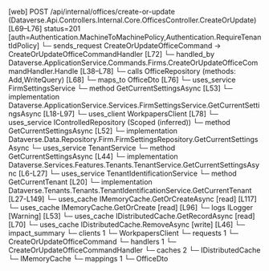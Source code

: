 [web] POST /api/internal/offices/create-or-update  (Dataverse.Api.Controllers.Internal.Core.OfficesController.CreateOrUpdate)  [L69–L76] status=201 [auth=Authentication.MachineToMachinePolicy,Authentication.RequireTenantIdPolicy]
  └─ sends_request CreateOrUpdateOfficeCommand -> CreateOrUpdateOfficeCommandHandler [L72]
    └─ handled_by Dataverse.ApplicationService.Commands.Firms.CreateOrUpdateOfficeCommandHandler.Handle [L38–L78]
      └─ calls OfficeRepository (methods: Add,WriteQuery) [L68]
      └─ maps_to OfficeDto [L76]
      └─ uses_service FirmSettingsService
        └─ method GetCurrentSettingsAsync [L53]
          └─ implementation Dataverse.ApplicationService.Services.FirmSettingsService.GetCurrentSettingsAsync [L18-L97]
            └─ uses_client WorkpapersClient [L78]
            └─ uses_service IControlledRepository<FirmSettings> (Scoped (inferred))
              └─ method GetCurrentSettingsAsync [L52]
                └─ implementation Dataverse.Data.Repository.Firm.FirmSettingsRepository.GetCurrentSettingsAsync
            └─ uses_service TenantService
              └─ method GetCurrentSettingsAsync [L44]
                └─ implementation Dataverse.Services.Features.Tenants.TenantService.GetCurrentSettingsAsync [L6-L27]
                  └─ uses_service TenantIdentificationService
                    └─ method GetCurrentTenant [L20]
                      └─ implementation Dataverse.Tenants.Tenants.TenantIdentificationService.GetCurrentTenant [L27-L149]
                        └─ uses_cache IMemoryCache.GetOrCreateAsync [read] [L117]
                        └─ uses_cache IMemoryCache.GetOrCreate [read] [L96]
                        └─ logs ILogger<ITenantIdentificationService> [Warning] [L53]
            └─ uses_cache IDistributedCache.GetRecordAsync [read] [L70]
            └─ uses_cache IDistributedCache.RemoveAsync [write] [L46]
  └─ impact_summary
    └─ clients 1
      └─ WorkpapersClient
    └─ requests 1
      └─ CreateOrUpdateOfficeCommand
    └─ handlers 1
      └─ CreateOrUpdateOfficeCommandHandler
    └─ caches 2
      └─ IDistributedCache
      └─ IMemoryCache
    └─ mappings 1
      └─ OfficeDto

